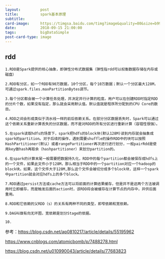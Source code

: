 ```yaml
---
layout:         post
title:          spark基本原理
subtitle:       
card-image:     https://timgsa.baidu.com/timg?image&quality=80&size=b9999_10000&sec=1537027954054&di=8b99d62979e0cb73a48335a012e545b3&imgtype=0&src=http%3A%2F%2Fimg.mp.itc.cn%2Fupload%2F20170208%2F570f00be93974611a866b839f98dc82f_th.jpeg
date:           2018-09-15 21:00:00
tags:           bigDataSimple
post-card-type: image
---
```


## rdd

    1.RDD是Spark提供的核心抽象，即弹性分布式数据集（弹性指rdd可以权衡数据存储在内存或磁盘）

    2.RDD有分区，如一个RDD有90万数据，10个分区，每个10万数据；默认一个分区最大128M，可通过spark.files.maxPartitionBytes调节。
    
    3.每个分区都会被一个计算任务处理，并决定并行计算的粒度。用户可以在创建RDD时指定RDD的分片个数，如果没有指定，那么就会采用默认值。默认值就是程序所分配到的CPU Core的数目。
    
    4.RDD之间会形成类似于流水线一样的前后依赖关系。在部分分区数据丢失时，Spark可以通过这个依赖关系重新计算丢失的分区数据，而不是对RDD的所有分区进行重新计算（容错性很强）。
    
    5.在spark读取hdfs的场景下，spark把hdfs的block块(默认128M)读到内存就会抽象成spark的partition。对于后续的操作，遇到需要shuffle的操作RDD中的块可以按照HashPartitioner(默认）或者rangePartitioner再次进行进行划分，一般pairRdd是使用key做hash再取余（hashpartitioner）来划分partition的。
    
    6.在spark的计算末尾一般需要把数据持久化，RDD中的每个partition都会被保存成hdfs上的一个文件，如果此文件小于128M，那么相当于RDD中的一个partition对应一个hadoop的block块。如果，这个文件大于128M,那么这个文件会被切分成多个block块，这样一个spark中partition就会对应hdfs上的多个block。
    
    7.RDD通过persist方法或cache方法可以将前面的计算结果缓存，但是并不是这两个方法被调用时立即缓存，而是触发后面的action时，该RDD将会被缓存在计算节点的内存中，并供后面重用。
    
    8.RDD和它依赖的父RDD（s）的关系有两种不同的类型，即窄依赖和宽依赖。
    
    9.DAG叫做有向无环图，宽依赖是划分Stage的依据。
    
    10.







参考：https://blog.csdn.net/ap0810217/article/details/55195962

https://www.cnblogs.com/atomicbomb/p/7488278.html

https://blog.csdn.net/u010990043/article/details/77683823


